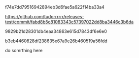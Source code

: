 f74e7dd79516942894eb3d6fae5a622f14ba33a4

https://github.com/tudorrrrrr/releases-test/commit/fabd8b5c81083343c57397022dd8ba3446c3b6da

9829b21d28301db4eaa34863e615d7843df6e6e0

b3eb4460828df238635e67a9e26b460519a56fdd

do somrthing here